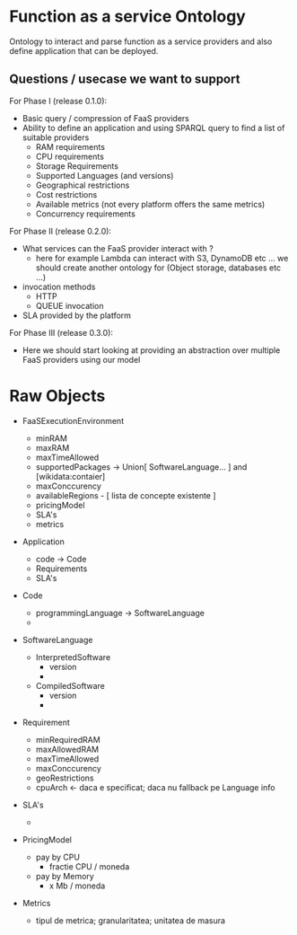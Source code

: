 # Function as a service Ontology
Ontology to interact and parse function as a service providers and also define application that can be deployed.

## Questions / usecase we want to support

For Phase I (release 0.1.0):

* Basic query / compression of FaaS providers
* Ability to define an application and using SPARQL query to find a list of suitable providers
  * RAM requirements
  * CPU requirements
  * Storage Requirements
  * Supported Languages (and versions)
  * Geographical restrictions
  * Cost restrictions
  * Available metrics (not every platform offers the same metrics)
  * Concurrency requirements


For Phase II (release 0.2.0):

* What services can the FaaS provider interact with ?
  * here for example Lambda can interact with S3, DynamoDB etc ... we should create another ontology for (Object storage, databases etc ...)
* invocation methods
  * HTTP
  * QUEUE invocation
* SLA provided by the platform

For Phase III (release 0.3.0):

* Here we should start looking at providing an abstraction over multiple FaaS providers using our model


# Raw Objects
- FaaSExecutionEnvironment
  - minRAM
  - maxRAM
  - maxTimeAllowed
  - supportedPackages -> Union[ SoftwareLanguage... ] and [wikidata:contaier]
  - maxConccurency
  - availableRegions - [ lista de concepte existente ]
  - pricingModel
  - SLA's
  - metrics

- Application
  - code -> Code
  - Requirements
  - SLA's




- Code
  - programmingLanguage -> SoftwareLanguage
  -

- SoftwareLanguage
  - InterpretedSoftware
      - version
      - <ce mai gasim despre conceptul asta public>
  - CompiledSoftware
      - version
      - <ce mai gasim despre conceptul asta public>

- Requirement
  - minRequiredRAM
  - maxAllowedRAM
  - maxTimeAllowed
  - maxConccurency
  - geoRestrictions
  - cpuArch <- daca e specificat; daca nu fallback pe Language info

- SLA's
  - <search and figure out how to model this>

- PricingModel
  - pay by CPU
    - fractie CPU / moneda
  - pay by Memory
    - x Mb / moneda

- Metrics
  - tipul de metrica; granularitatea; unitatea de masura
